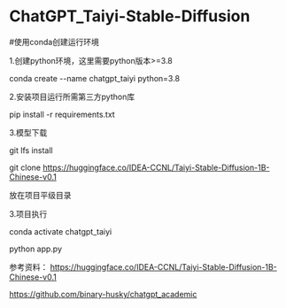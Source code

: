 # ChatGPT_Taiyi-Stable-Diffusion

#使用conda创建运行环境

1.创建python环境，这里需要python版本>=3.8

conda create --name chatgpt_taiyi python=3.8

2.安装项目运行所需第三方python库

pip install -r requirements.txt

3.模型下载 

git lfs install 

git clone https://huggingface.co/IDEA-CCNL/Taiyi-Stable-Diffusion-1B-Chinese-v0.1

放在项目平级目录


3.项目执行

conda activate chatgpt_taiyi

python app.py

参考资料：
https://huggingface.co/IDEA-CCNL/Taiyi-Stable-Diffusion-1B-Chinese-v0.1

https://github.com/binary-husky/chatgpt_academic
